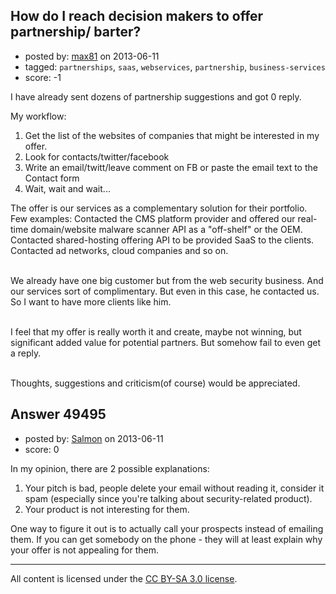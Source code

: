 ## How do I reach decision makers to offer partnership/ barter?

- posted by: [max81](https://stackexchange.com/users/-1/25827-max81) on 2013-06-11
- tagged: `partnerships`, `saas`, `webservices`, `partnership`, `business-services`
- score: -1

I have already sent dozens of partnership suggestions and got 0 reply. 

My workflow:

 1. Get the list of the websites of companies that might be interested in my offer. 
 2. Look for contacts/twitter/facebook
 3. Write an email/twitt/leave comment on FB or paste the email text to the Contact form
 4. Wait, wait and wait...

The offer is our services as a complementary solution for their portfolio.
Few examples:
Contacted the CMS platform provider and offered our real-time domain/website malware scanner API as a "off-shelf" or the OEM. 
<br />Contacted shared-hosting offering API to be provided SaaS to the clients. <br /> Contacted ad networks, cloud companies and so on.

<br />We already have one big customer but from the web security business. And our services sort of complimentary. But even in this case, he contacted us. So I want to have more clients like him.

<br />I feel that my offer is really worth it and create, maybe not winning, but significant added value for potential partners. But somehow fail to even get a reply.

<br />Thoughts, suggestions and criticism(of course) would be appreciated. 



## Answer 49495

- posted by: [Salmon](https://stackexchange.com/users/-1/5445-salmon) on 2013-06-11
- score: 0

In my opinion, there are 2 possible explanations:

 1. Your pitch is bad, people delete your email without reading it, consider it spam (especially since you're talking about security-related product).
 2. Your product is not interesting for them. 

One way to figure it out is to actually call your prospects instead of emailing them. If you can get somebody on the phone - they will at least explain why your offer is not appealing for them.



---

All content is licensed under the [CC BY-SA 3.0 license](https://creativecommons.org/licenses/by-sa/3.0/).
